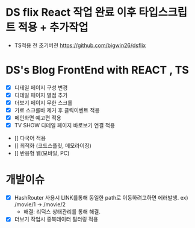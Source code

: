 # DS flix React 작업 완료 이후 타입스크립트 적용 + 추가작업

- TS적용 전 초기버전 https://github.com/bigwin26/dsflix

# DS's Blog FrontEnd with REACT , TS

- [x] 디테일 페이지 구성 변경
- [x] 디테일 페이지 별점 추가
- [x] 더보기 페이지 무한 스크롤
- [x] 가로 스크롤바 제거 후 클릭이벤트 적용
- [x] 메인화면 예고편 적용
- [x] TV SHOW 디테일 페이지 바로보기 연결 적용
- [] 다국어 적용
- [] 최적화 (코드스플릿, 메모라이징)
- [] 반응형 웹(모바일, PC)

# 개발이슈

- [x] HashRouter 사용시 LINK를통해 동일한 path로 이동하려고하면 에러발생. ex) /movie/1 -> /movie/2
  - 해결: 리덕스 상태관리를 통해 해결.
- [x] 더보기 작업시 중복데이터 필터링 적용
